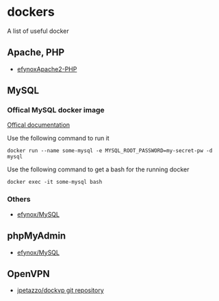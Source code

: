 # dockers
A list of useful docker

## Apache, PHP
* [efynoxApache2-PHP](Apache2-PHP/README.md)


## MySQL 

### Offical MySQL docker image

[Offical documentation](https://registry.hub.docker.com/_/mysql/)

Use the following command to run it
```
docker run --name some-mysql -e MYSQL_ROOT_PASSWORD=my-secret-pw -d mysql
```

Use the following command to get a bash for the running docker
```
docker exec -it some-mysql bash
```

### Others
* [efynox/MySQL](MySQL/README.md)


## phpMyAdmin
* [efynox/MySQL](phpMyAdmin/README.md)

## OpenVPN
* [jpetazzo/dockvp git repository](https://github.com/jpetazzo/dockvpn)